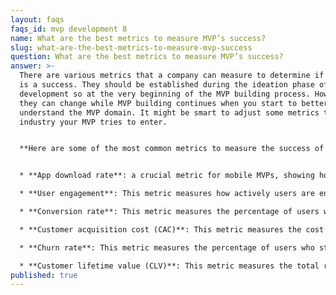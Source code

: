 ```yaml
---
layout: faqs
faqs_id: mvp development 8
name: What are the best metrics to measure MVP’s success?
slug: what-are-the-best-metrics-to-measure-mvp-success
question: What are the best metrics to measure MVP’s success?
answer: >-
  There are various metrics that a company can measure to determine if its MVP
  is a success. They should be established during the ideation phase of MVP
  development so at the very beginning of the MVP building process. However,
  they can change while MVP building continues when you start to better
  understand the MVP domain. It might be smart to adjust some metrics to the
  industry your MVP tries to enter.


  **Here are some of the most common metrics to measure the success of MVP:**


  * **App download rate**: a crucial metric for mobile MVPs, showing how appealing the app is to users and if marketing is effective. 

  * **User engagement**: This metric measures how actively users are engaging with your MVP. It could be measured through metrics such as daily active users (DAUs), monthly active users (MAUs), time spent on the app, or retention rates.

  * **Conversion rate**: This metric measures the percentage of users who complete a desired action such as signing up, making a purchase, or filling out a form. It is a crucial metric as it directly impacts the revenue generated by your MVP.

  * **Customer acquisition cost (CAC)**: This metric measures the cost of acquiring a single customer. It is calculated by dividing the total cost of sales and marketing efforts by the number of new customers acquired during the same period. A low CAC is desirable, as it indicates that the startup is acquiring customers at an affordable cost.

  * **Churn rate**: This metric measures the percentage of users who stop using your product over a given period. It is a critical metric as it helps you identify potential issues with your MVP that might be causing users to churn.

  * **Customer lifetime value (CLV)**: This metric measures the total revenue generated by a customer over their entire lifetime. It is calculated by multiplying the average value of a purchase by the number of purchases made by the customer in a year, and then multiplying that number by the average length of time that a customer remains active.
published: true
---
```

